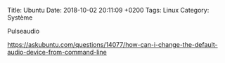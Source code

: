 Title:  Ubuntu
Date:   2018-10-02 20:11:09 +0200
Tags: Linux
Category: Système

Pulseaudio

<https://askubuntu.com/questions/14077/how-can-i-change-the-default-audio-device-from-command-line>

